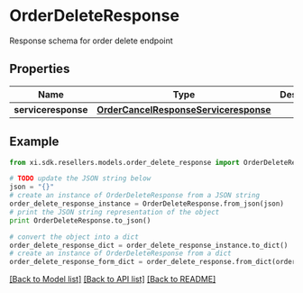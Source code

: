 # OrderDeleteResponse

Response schema for order delete endpoint

## Properties

Name | Type | Description | Notes
------------ | ------------- | ------------- | -------------
**serviceresponse** | [**OrderCancelResponseServiceresponse**](OrderCancelResponseServiceresponse.md) |  | [optional] 

## Example

```python
from xi.sdk.resellers.models.order_delete_response import OrderDeleteResponse

# TODO update the JSON string below
json = "{}"
# create an instance of OrderDeleteResponse from a JSON string
order_delete_response_instance = OrderDeleteResponse.from_json(json)
# print the JSON string representation of the object
print OrderDeleteResponse.to_json()

# convert the object into a dict
order_delete_response_dict = order_delete_response_instance.to_dict()
# create an instance of OrderDeleteResponse from a dict
order_delete_response_form_dict = order_delete_response.from_dict(order_delete_response_dict)
```
[[Back to Model list]](../README.md#documentation-for-models) [[Back to API list]](../README.md#documentation-for-api-endpoints) [[Back to README]](../README.md)


